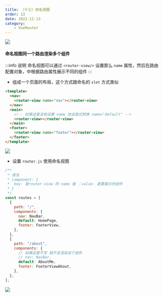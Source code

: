 ```yaml
---
title: （十三）命名视图
order: 13
date: 2022-11-13
category:
    - VueRouter
---
```


![](https://image.zswei.xyz/img/202211132216232.png)

#### 命名视图同一个路由渲染多个组件
:::info 说明
命名视图可以通过 `<router-view/>` 设置那么 `name` 属性，然后在路由配置对象，中根据路由属性展示不同的组件
:::
- 组成一个页面的布局，这个方式跟命名的 `slot` 方式类似
```html
<template>
  <nav>
    <router-view name="nav"></router-view>
  </nav>
  <main>
    <!-- 如果这里没有设置 name 他会隐式转换 name="default" -->
    <router-view></router-view>
  </main>
  <footer>
    <router-view name="footer"></router-view>
  </footer>
</template>
```

![](https://image.zswei.xyz/img/202211132219230.png)

- 设置 `router.js` 使用命名视图
```js
/**
 * 语法
 * component: {
 *  key- 是router-view 的 name 值 ：value- 是要展示的组件
 * }
 */
const routes = [
  {
    path: "/",
    components: {
      nav: NavBar,
      default: HomePage,
      footer: FooterView,
    },
  },
  {
    path: "/about",
    components: {
      // 如果这里不写 就不会渲染这个组件
      // nav: NavBar,
      default: AboutMe,
      footer: FooterViewAbout,
    },
  },
];
```

![](https://image.zswei.xyz/img/202211132224424.png)